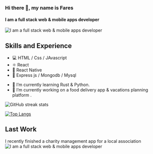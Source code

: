 ### Hi there 👋, my name is Fares
#### I am a full stack web & mobile apps developer
![I am a full stack web & mobile apps developer](https://media-exp1.licdn.com/dms/image/C4E16AQF_kh1Gc0oIUQ/profile-displaybackgroundimage-shrink_350_1400/0/1658762566924?e=1665014400&v=beta&t=moiDzZTnp__MR7bRSI72DgxHnFFavAsKEmN6b10Hfys)


## Skills and Experience
* 💻 HTML / Css / JAvascript
* ⚛️ React
* 📱 React Native
* 🤖 Express js / Mongodb / Mysql

- 🔭 I’m currently learning Rust & Python.
- 🌱  I’m currently working on a food delivery app & vacations planning platform .

![GitHub streak stats](https://github-readme-streak-stats.herokuapp.com/?user=faresharmali)  

[![Top Langs](https://github-readme-stats.vercel.app/api/top-langs/?username=faresharmali)](https://github.com/anuraghazra/github-readme-stats)

## Last Work 

I recently finished a charity management app for a local association 
![I am a full stack web & mobile apps developer](https://firebasestorage.googleapis.com/v0/b/ihsan-57dbc.appspot.com/o/ihsan.png?alt=media&token=65677205-38f5-4028-937b-906d77eb11e5)
